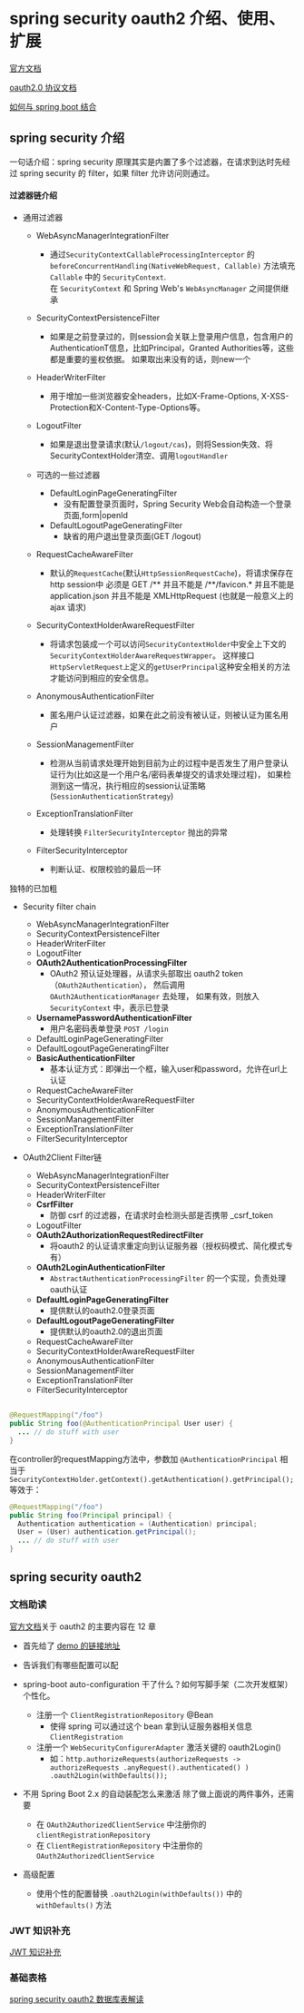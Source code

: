 # spring security oauth2 介绍、使用、扩展

[官方文档](https://docs.spring.io/spring-security/site/docs/5.2.1.RELEASE/reference/htmlsingle/#oauth2)

[oauth2.0 协议文档](https://tools.ietf.org/html/rfc6749)

[如何与 spring boot 结合](https://spring.io/guides/topicals/spring-security-architecture/)

## spring security 介绍

一句话介绍：spring security 原理其实是内置了多个过滤器，在请求到达时先经过 spring security 的 filter，如果 filter 允许访问则通过。

#### 过滤器链介绍
    
- 通用过滤器
    - WebAsyncManagerIntegrationFilter
        - 通过`SecurityContextCallableProcessingInterceptor` 的 
          `beforeConcurrentHandling(NativeWebRequest, Callable)` 方法填充 `Callable` 中的 `SecurityContext`.    
          在 `SecurityContext` 和 Spring Web's `WebAsyncManager` 之间提供继承
          
    - SecurityContextPersistenceFilter
        - 如果是之前登录过的，则session会关联上登录用户信息，包含用户的AuthenticationT信息，比如Principal，Granted Authorities等，这些都是重要的鉴权依据。
          如果取出来没有的话，则new一个
          
    - HeaderWriterFilter
        - 用于增加一些浏览器安全headers，比如X-Frame-Options, X-XSS-Protection和X-Content-Type-Options等。
        
    - LogoutFilter
        - 如果是退出登录请求(默认`/logout/cas`)，则将Session失效、将SecurityContextHolder清空、调用`logoutHandler`

    - 可选的一些过滤器
        - DefaultLoginPageGeneratingFilter
            - 没有配置登录页面时，Spring Security Web会自动构造一个登录页面,form|openId
        - DefaultLogoutPageGeneratingFilter
            - 缺省的用户退出登录页面(GET /logout)
                
    - RequestCacheAwareFilter
        - 默认的`RequestCache`(默认`HttpSessionRequestCache`)，将请求保存在http session中
        必须是 GET /**
        并且不能是 /**/favicon.*
        并且不能是 application.json
        并且不能是 XMLHttpRequest (也就是一般意义上的 ajax 请求)
        
    - SecurityContextHolderAwareRequestFilter
        - 将请求包装成一个可以访问`SecurityContextHolder`中安全上下文的`SecurityContextHolderAwareRequestWrapper`。
          这样接口`HttpServletRequest上`定义的`getUserPrincipal`这种安全相关的方法才能访问到相应的安全信息。
    - AnonymousAuthenticationFilter
        - 匿名用户认证过滤器，如果在此之前没有被认证，则被认证为匿名用户
        
    - SessionManagementFilter
        - 检测从当前请求处理开始到目前为止的过程中是否发生了用户登录认证行为(比如这是一个用户名/密码表单提交的请求处理过程)，
          如果检测到这一情况，执行相应的session认证策略(`SessionAuthenticationStrategy`)
          
    - ExceptionTranslationFilter
        - 处理转换 `FilterSecurityInterceptor` 抛出的异常
        
    - FilterSecurityInterceptor
        - 判断认证、权限校验的最后一环
        
独特的已加粗
    
- Security filter chain
    - WebAsyncManagerIntegrationFilter
    - SecurityContextPersistenceFilter
    - HeaderWriterFilter
    - LogoutFilter
    - **OAuth2AuthenticationProcessingFilter**
        - OAuth2 预认证处理器，从请求头部取出 oauth2 token（`OAuth2Authentication`），
        然后调用 `OAuth2AuthenticationManager` 去处理，
        如果有效，则放入`SecurityContext` 中，表示已登录
    - **UsernamePasswordAuthenticationFilter**
        - 用户名密码表单登录 `POST /login`
    - DefaultLoginPageGeneratingFilter
    - DefaultLogoutPageGeneratingFilter
    - **BasicAuthenticationFilter**
        - 基本认证方式：即弹出一个框，输入user和password，允许在url上认证
    - RequestCacheAwareFilter
    - SecurityContextHolderAwareRequestFilter
    - AnonymousAuthenticationFilter
    - SessionManagementFilter
    - ExceptionTranslationFilter
    - FilterSecurityInterceptor

- OAuth2Client Filter链
    - WebAsyncManagerIntegrationFilter
    - SecurityContextPersistenceFilter
    - HeaderWriterFilter
    - **CsrfFilter**
        - 防御 csrf 的过滤器，在请求时会检测头部是否携带 _csrf_token
    - LogoutFilter
    - **OAuth2AuthorizationRequestRedirectFilter**
        - 将oauth2 的认证请求重定向到认证服务器（授权码模式、简化模式专有）
    - **OAuth2LoginAuthenticationFilter**
        - `AbstractAuthenticationProcessingFilter` 的一个实现，负责处理oauth认证
    - **DefaultLoginPageGeneratingFilter**
        - 提供默认的oauth2.0登录页面
    - **DefaultLogoutPageGeneratingFilter**
        - 提供默认的oauth2.0的退出页面
    - RequestCacheAwareFilter
    - SecurityContextHolderAwareRequestFilter
    - AnonymousAuthenticationFilter
    - SessionManagementFilter
    - ExceptionTranslationFilter
    - FilterSecurityInterceptor

## 
```java
@RequestMapping("/foo")
public String foo(@AuthenticationPrincipal User user) {
  ... // do stuff with user
}
```
在controller的requestMapping方法中，参数加 `@AuthenticationPrincipal` 相当于 `SecurityContextHolder.getContext().getAuthentication().getPrincipal();`
等效于：
```java
@RequestMapping("/foo")
public String foo(Principal principal) {
  Authentication authentication = (Authentication) principal;
  User = (User) authentication.getPrincipal();
  ... // do stuff with user
}
```

## spring security oauth2

### 文档助读
 
[官方文档](https://docs.spring.io/spring-security/site/docs/5.2.1.RELEASE/reference/htmlsingle/#oauth2)关于 oauth2 的主要内容在 12 章

- 首先给了 [demo 的链接地址](https://github.com/spring-projects/spring-security/tree/5.2.1.RELEASE/samples/boot/oauth2login)

- 告诉我们有哪些配置可以配

- spring-boot auto-configuration 干了什么？如何写脚手架（二次开发框架）个性化。

    - 注册一个 `ClientRegistrationRepository` @Bean
        - 使得 spring 可以通过这个 bean 拿到认证服务器相关信息 `ClientRegistration`
    - 注册一个 `WebSecurityConfigurerAdapter` 激活关键的 oauth2Login()
        - 如：`http.authorizeRequests(authorizeRequests -> authorizeRequests .anyRequest().authenticated() ) .oauth2Login(withDefaults());`

- 不用 Spring Boot 2.x 的自动装配怎么来激活
除了做上面说的两件事外，还需要
    - 在 `OAuth2AuthorizedClientService` 中注册你的 `clientRegistrationRepository`
    - 在 `ClientRegistrationRepository` 中注册你的 `OAuth2AuthorizedClientService`

- 高级配置
    - 使用个性的配置替换 `.oauth2Login(withDefaults())` 中的 `withDefaults()` 方法
    
### JWT 知识补充

[JWT 知识补充](jwt.md)

### 基础表格

[spring security oauth2 数据库表解读](http://andaily.com/spring-oauth-server/db_table_description.html)
    